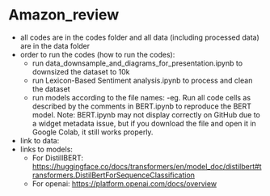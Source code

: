 # Amazon_review
- all codes are in the codes folder and all data (including processed data) are in the data folder
- order to run the codes (how to run the codes):
   - run data_downsample_and_diagrams_for_presentation.ipynb to downsized the dataset to 10k
   - run Lexicon-Based Sentiment analysis.ipynb to process and clean the dataset
   - run models according to the file names:
        -eg. Run all code cells as described by the comments in BERT.ipynb to reproduce the BERT model. Note: BERT.ipynb may not display correctly on GitHub due to a widget metadata issue, but if you download the file and open it in Google Colab, it still works properly.
- link to data:
- links to models:
   - For DistillBERT: https://huggingface.co/docs/transformers/en/model_doc/distilbert#transformers.DistilBertForSequenceClassification
   - For openai: https://platform.openai.com/docs/overview
